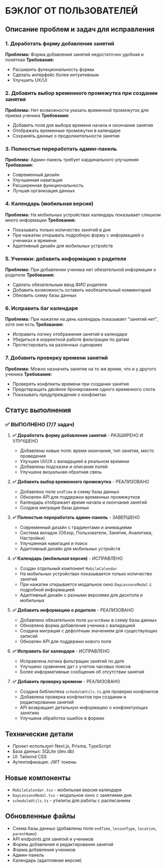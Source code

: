 # БЭКЛОГ ОТ ПОЛЬЗОВАТЕЛЕЙ

## Описание проблем и задач для исправления

### 1. Доработать форму добавления занятий
**Проблема:** Форма добавления занятий недостаточно удобная и понятная
**Требования:**
- Расширить функциональность формы
- Сделать интерфейс более интуитивным
- Улучшить UX/UI

### 2. Добавить выбор временного промежутка при создании занятия
**Проблема:** Нет возможности указать временной промежуток для приема ученика
**Требования:**
- Добавить поля для выбора времени начала и окончания занятия
- Отображать временные промежутки в календаре
- Сохранять данные о продолжительности занятия

### 3. Полностью переработать админ-панель
**Проблема:** Админ-панель требует кардинального улучшения
**Требования:**
- Современный дизайн
- Улучшенная навигация
- Расширенная функциональность
- Лучшая организация данных

### 4. Календарь (мобильная версия)
**Проблема:** На мобильных устройствах календарь показывает слишком много информации
**Требования:**
- Показывать только количество занятий в дне
- При нажатии открывать подробную форму с информацией о учениках и времени
- Адаптивный дизайн для мобильных устройств

### 5. Ученики: добавить информацию о родителе
**Проблема:** При добавлении ученика нет обязательной информации о родителе
**Требования:**
- Сделать обязательным ввод ФИО родителя
- Добавить возможность оставить необязательный комментарий
- Обновить схему базы данных

### 6. Исправить баг календаря
**Проблема:** При нажатии на день календарь показывает "занятий нет", хотя они есть
**Требования:**
- Исправить логику отображения занятий в календаре
- Убедиться в корректной работе фильтрации по датам
- Протестировать на различных сценариях

### 7. Добавить проверку времени занятий
**Проблема:** Можно назначить занятие на то же время, что и у другого ученика
**Требования:**
- Проверять конфликты времени при создании занятия
- Предотвращать двойное бронирование одного временного слота
- Показывать предупреждения о конфликтах

## Статус выполнения

### ✅ ВЫПОЛНЕНО (7/7 задач)

1. **✅ Доработать форму добавления занятий** - РАЗШИРЕНО И УЛУЧШЕНО
   - Добавлены новые поля: время окончания, тип занятия, место проведения
   - Улучшен UI/UX с валидацией в реальном времени
   - Добавлены подсказки и описания полей
   - Улучшена визуальная обратная связь

2. **✅ Добавить выбор временного промежутка** - РЕАЛИЗОВАНО
   - Добавлено поле `endTime` в схему базы данных
   - Обновлен API для поддержки временных промежутков
   - Календарь отображает время начала и окончания занятий
   - Создана миграция базы данных

3. **✅ Полностью переработать админ-панель** - ЗАВЕРШЕНО
   - Современный дизайн с градиентами и анимациями
   - Система вкладок (Обзор, Пользователи, Занятия, Аналитика, Настройки)
   - Улучшенная навигация и поиск
   - Адаптивный дизайн для мобильных устройств
   

4. **✅ Календарь (мобильная версия)** - ИСПРАВЛЕНО
   - Создан отдельный компонент `MobileCalendar`
   - На мобильных устройствах показывается только количество занятий
   - При нажатии открывается модальное окно `DayLessonsModal` с подробной информацией
   - Адаптивный дизайн с разными версиями для десктопа и мобильных

5. **✅ Добавить информацию о родителе** - РЕАЛИЗОВАНО
   - Добавлено обязательное поле `parentName` в схему базы данных
   - Обновлена форма добавления ученика с валидацией
   - Создана миграция с дефолтным значением для существующих записей
   - Обновлен API для поддержки нового поля

6. **✅ Исправить баг календаря** - ИСПРАВЛЕНО
   - Исправлена логика фильтрации занятий по дате
   - Улучшено сравнение дат с учетом часовых поясов
   - Более информативные сообщения об отсутствии занятий

7. **✅ Добавить проверку времени** - РЕАЛИЗОВАНО
   - Создана библиотека `scheduleUtils.ts` для проверки конфликтов
   - Добавлена проверка конфликтов при создании и редактировании занятий
   - API возвращает детальную информацию о конфликтующих занятиях
   - Улучшена обработка ошибок в формах

## Технические детали
- Проект использует Next.js, Prisma, TypeScript
- База данных: SQLite (dev.db)
- UI: Tailwind CSS
- Аутентификация: JWT токены

## Новые компоненты
- `MobileCalendar.tsx` - мобильная версия календаря
- `DayLessonsModal.tsx` - модальное окно с занятиями дня
- `scheduleUtils.ts` - утилиты для работы с расписанием

## Обновленные файлы
- Схема базы данных (добавлены поля `endTime`, `lessonType`, `location`, `parentName`)
- API endpoints для занятий и учеников
- Формы добавления и редактирования занятий
- Форма добавления учеников
- Админ-панель
- Календарь (адаптивная версия)
